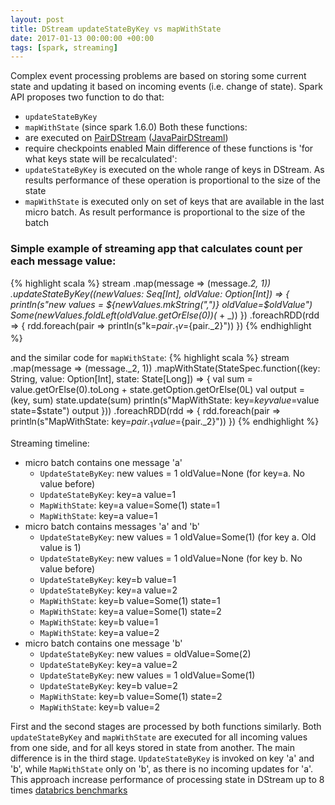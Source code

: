 ```yaml
---
layout: post
title: DStream updateStateByKey vs mapWithState
date: 2017-01-13 00:00:00 +00:00
tags: [spark, streaming]
---
```

Complex event processing problems are based on storing some current state and updating it based on incoming events (i.e. change of state). Spark API proposes two function to do that:
* `updateStateByKey`
* `mapWithState` (since spark 1.6.0)
Both these functions:
* are executed on [PairDStream](https://spark.apache.org/docs/1.6.0/api/java/org/apache/spark/streaming/dstream/PairDStreamFunctions.html) ([JavaPairDStreaml](https://spark.apache.org/docs/1.6.0/api/java/org/apache/spark/streaming/api/java/JavaPairDStream.html))
* require checkpoints enabled
Main difference of these functions is 'for what keys state will be recalculated':	
* `updateStateByKey` is executed on the whole range of keys in DStream. As results performance of these operation is proportional to the size of the state
* `mapWithState` is executed only on set of keys that are available in the last micro batch. As result performance is proportional to the size of the batch

### Simple example of streaming app that calculates count per each message value:

{% highlight scala %}
stream
    .map(message => (message._2, 1))
    .updateStateByKey((newValues: Seq[Int], oldValue: Option[Int]) => {
        println(s"new values = ${newValues.mkString(",")} oldValue=$oldValue")
        Some(newValues.foldLeft(oldValue.getOrElse(0))(_ + _))
    })
    .foreachRDD(rdd => {
        rdd.foreach(pair => println(s"k=${pair._1} v=${pair._2}"))
    })
{% endhighlight %}

and the similar code for `mapWithState`:
{% highlight scala %}
 stream
    .map(message => (message._2, 1))
    .mapWithState(StateSpec.function((key: String, value: Option[Int], state: State[Long]) => {
        val sum = value.getOrElse(0).toLong + state.getOption.getOrElse(0L)
        val output = (key, sum)
        state.update(sum)
        println(s"MapWithState: key=$key value=$value state=$state")
        output
    }))
     .foreachRDD(rdd => {
        rdd.foreach(pair => println(s"MapWithState: key=${pair._1} value=${pair._2}"))
    })
{% endhighlight %}

Streaming timeline:
* micro batch contains one message 'a'
    * `UpdateStateByKey`: new values = 1 oldValue=None  (for key=a. No value before)
    * `UpdateStateByKey`: key=a value=1
    * `MapWithState`: key=a value=Some(1) state=1
    * `MapWithState`: key=a value=1
* micro batch contains messages 'a' and 'b'
    * `UpdateStateByKey`: new values = 1 oldValue=Some(1) (for key a. Old value is 1)
    * `UpdateStateByKey`: new values = 1 oldValue=None (for key b. No value before)
    * `UpdateStateByKey`: key=b value=1
    * `UpdateStateByKey`: key=a value=2
    * `MapWithState`: key=b value=Some(1) state=1
    * `MapWithState`: key=a value=Some(1) state=2
    * `MapWithState`: key=b value=1
    * `MapWithState`: key=a value=2
* micro batch contains one message 'b'
    * `UpdateStateByKey`: new values = oldValue=Some(2)
    * `UpdateStateByKey`: key=a value=2
    * `UpdateStateByKey`: new values = 1 oldValue=Some(1)
    * `UpdateStateByKey`: key=b value=2
    * `MapWithState`: key=b value=Some(1) state=2
    * `MapWithState`: key=b value=2

First and the second stages are processed by both functions similarly. Both `updateStateByKey` and `mapWithState` are executed for all incoming values from one side, and for all keys stored in state from another.
The main difference is in the third stage. `UpdateStateByKey` is invoked on key 'a' and 'b', while `MapWithState` only on 'b', as there is no incoming updates for 'a'. This approach increase performance of processing state in DStream up to 8 times [databrics benchmarks](https://databricks.com/blog/2016/02/01/faster-stateful-stream-processing-in-apache-spark-streaming.html)
